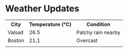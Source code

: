 # Weather Updates

<!-- WEATHER-UPDATE-START -->
<table><tr><th>City</th><th>Temperature (°C)</th><th>Condition</th></tr><tr><td>Valsad</td><td>26.5</td><td>Patchy rain nearby</td></tr><tr><td>Boston</td><td>21.1</td><td>Overcast</td></tr><tr><td></td><td></td><td></td></tr></table>
<!-- WEATHER-UPDATE-END -->
